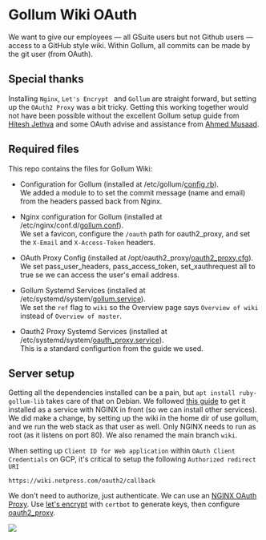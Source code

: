 # Gollum Wiki OAuth

We want to give our employees — all GSuite users but not Github users — access to a GitHub style wiki.
Within Gollum, all commits can be made by the git user (from OAuth).

## Special thanks

Installing `Nginx`, `Let's Encrypt ` and `Gollum` are straight forward, but setting up the `OAuth2 Proxy`
was a bit tricky. Getting this working together would not have been possible without the excellent Gollum setup guide from
[Hitesh Jethva](https://www.linkedin.com/in/hitesh-jethva/) and some OAuth advise and assistance from
[Ahmed Musaad](https://www.linkedin.com/in/ahmedmusaad/).

## Required files

This repo contains the files for Gollum Wiki:

- Configuration for Gollum (installed at /etc/gollum/[config.rb](https://github.com/woodie/gollum-wiki-oauth/blob/main/config.rb)).<br>
  We added a module to to set the commit message (name and email) from the headers passed back from Nginx.

- Nginx configuration for Gollum (installed at /etc/nginx/conf.d/[gollum.conf](https://github.com/woodie/gollum-wiki-oauth/blob/main/gollum.conf)).<br>
  We set a favicon, configure the `/oauth` path for oauth2_proxy, and set the `X-Email` and `X-Access-Token` headers.
  
- OAuth Proxy Config (installed at /opt/oauth2_proxy/[oauth2_proxy.cfg](https://github.com/woodie/gollum-wiki-oauth/blob/main/oauth2_proxy/main/oauth2_proxy.cfg)).<br>
  We set pass_user_headers, pass_access_token, set_xauthrequest all to true se we can access the user's email address.

- Gollum Systemd Services (installed at /etc/systemd/system/[gollum.service](https://github.com/woodie/gollum-wiki-oauth/blob/main/systemd/gollum.service)).<br>
  We set the `ref` flag to `wiki` so the Overview page says `Overview of wiki` instead of `Overview of master`.

- Oauth2 Proxy Systemd Services (installed at /etc/systemd/system/[oauth_proxy.service](https://github.com/woodie/gollum-wiki-oauth/blob/main/systemd/oauth_proxy.service)).<br>
  This is a standard configurtion from the guide we used.

## Server setup

Getting all the dependencies installed can be a pain, but `apt install ruby-gollum-lib` takes care of that on Debian.
We followed [this guide](https://www.atlantic.net/vps-hosting/how-to-setup-a-github-style-wiki-using-gollum-on-debian-10/)
to get it installed as a service with NGINX in front (so we can install other services). We did make a change,
by setting up the wiki in the home dir of use gollum, and we run the web stack as that user as well.
Only NGINX needs to run as root (as it listens on port 80). We also renamed the main branch `wiki`.

When setting up `Client ID for Web application` within `OAuth Client Credentials` on GCP,
it's critical to setup the following `Authorized redirect URI`
```
https://wiki.netpress.com/oauth2/callback
```

We don't need to authorize, just authenticate. We can use an
[NGINX OAuth Proxy](https://dev.to/ahmedmusaad/add-google-authentication-to-any-website-using-nginx-and-oauth-proxy-259l).
Use [let's encrypt](https://www.digitalocean.com/community/tutorials/how-to-secure-nginx-with-let-s-encrypt-on-debian-10)
with  `certbot` to generate keys, then configure [oauth2_proxy](https://github.com/oauth2-proxy/oauth2-proxy).

![](http://yuml.me/diagram/scruffy/class/[GSuite%20Employees%20{bg:wheat}]->[OAuth%20Proxy]->[Credentials;OAuth%20Endpoint{bg:green}]->[OAuth%20Proxy]->[Compute%20Engine;Nginx%20&%20Gollum])
